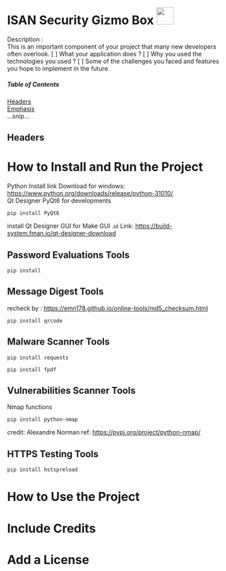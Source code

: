 # ISAN Security Gizmo Box <img src="https://user-images.githubusercontent.com/55986701/249410092-db9276da-6a8d-4a29-ab05-fc24e58b9941.gif" width="40"/>
Description : <br>
This is an important component of your project that many new developers often overlook.
[ ] What your application does ?
[ ] Why you used the technologies you used ?
[ ] Some of the challenges you faced and features you hope to implement in the future.

##### Table of Contents  
[Headers](#headers)  
[Emphasis](#emphasis)  
...snip...    
<a name="headers"/>
## Headers

# How to Install and Run the Project
Python Install
link Download for windows: https://www.python.org/downloads/release/python-31010/ 
<br>
Qt Designer
PyQt6 for developments
```
pip install PyQt6
```
install Qt Designer GUI for Make GUI .ui
Link: https://build-system.fman.io/qt-designer-download

## Password Evaluations Tools
```
pip install 
```
##  Message Digest Tools
recheck by : https://emn178.github.io/online-tools/md5_checksum.html
```
pip install qrcode
```

##  Malware Scanner Tools
```
pip install requests
```
```
pip install fpdf
```

## Vulnerabilities Scanner Tools
Nmap functions
```
pip install python-nmap
```
credit: Alexandre Norman
ref: https://pypi.org/project/python-nmap/

## HTTPS Testing Tools
```
pip install hstspreload
```

# How to Use the Project
# Include Credits
# Add a License
